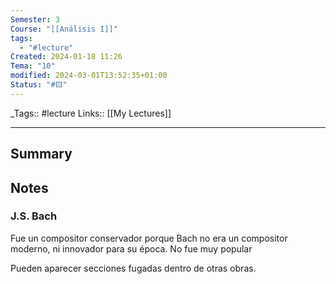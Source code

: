 ```yaml
---
Semester: 3
Course: "[[Análisis I]]"
tags:
  - "#lecture"
Created: 2024-01-18 11:26
Tema: "10"
modified: 2024-03-01T13:52:35+01:00
Status: "#🟨"
---
```


\_Tags::  #lecture 
Links:: [[My Lectures]]
___

## Summary

## Notes

### J.S. Bach

Fue un compositor conservador porque Bach no era un compositor moderno, ni innovador para su época. No fue muy popular

Pueden aparecer secciones fugadas dentro de otras obras.
